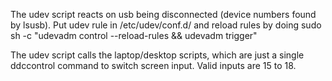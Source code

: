 The udev script reacts on usb being disconnected (device numbers found by lsusb).
Put udev rule in /etc/udev/conf.d/ and reload rules by doing 
sudo sh -c "udevadm control --reload-rules && udevadm trigger"

The udev script calls the laptop/desktop scripts, which are just a single ddccontrol command to switch screen input. Valid inputs are 15 to 18.
